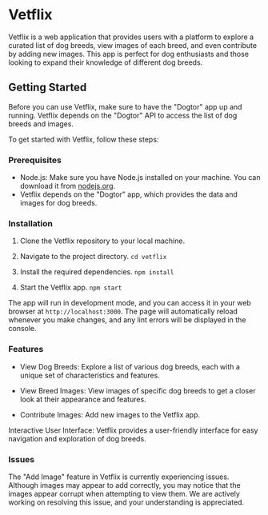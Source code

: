 # Vetflix

Vetflix is a web application that provides users with a platform to explore a curated list of dog breeds, view images of each breed, and even contribute by adding new images. This app is perfect for dog enthusiasts and those looking to expand their knowledge of different dog breeds.

## Getting Started

Before you can use Vetflix, make sure to have the "Dogtor" app up and running. Vetflix depends on the "Dogtor" API to access the list of dog breeds and images.

To get started with Vetflix, follow these steps:

### Prerequisites

- Node.js: Make sure you have Node.js installed on your machine. You can download it from [nodejs.org](https://nodejs.org/).
- Vetflix depends on the "Dogtor" app, which provides the data and images for dog breeds. 

### Installation

1. Clone the Vetflix repository to your local machine.

2. Navigate to the project directory.
`cd vetflix`

3. Install the required dependencies.
`npm install`

4. Start the Vetflix app.
`npm start`

The app will run in development mode, and you can access it in your web browser at `http://localhost:3000`. The page will automatically reload whenever you make changes, and any lint errors will be displayed in the console.

### Features
* View Dog Breeds: Explore a list of various dog breeds, each with a unique set of characteristics and features.

* View Breed Images: View images of specific dog breeds to get a closer look at their appearance and features.

* Contribute Images: Add new images to the Vetflix app.

Interactive User Interface: Vetflix provides a user-friendly interface for easy navigation and exploration of dog breeds.

### Issues
The "Add Image" feature in Vetflix is currently experiencing issues. Although images may appear to add correctly, you may notice that the images appear corrupt when attempting to view them. We are actively working on resolving this issue, and your understanding is appreciated.

